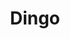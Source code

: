 ---
# Documentation: https://wowchemy.com/docs/managing-content/

title: "Dingo"

tags:
  - Robots
weight: 10
---